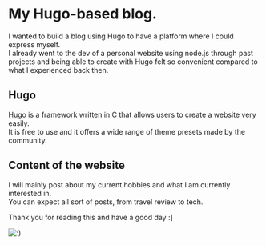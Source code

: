 # My Hugo-based blog.

I wanted to build a blog using Hugo to have a platform where I could express myself.  
I already went to the dev of a personal website using node.js through past projects and
being able to create with Hugo felt so convenient compared to what I experienced back then.

## Hugo

[Hugo](https://gohugo.io/) is a framework written in C that allows users to create a website very easily.  
It is free to use and it offers a wide range of theme presets made by the community.

## Content of the website

I will mainly post about my current hobbies and what I am currently interested in.   
You can expect all sort of posts, from travel review to tech.

Thank you for reading this and have a good day :]

![:)](https://upload.wikimedia.org/wikipedia/commons/e/e0/SNice.svg)